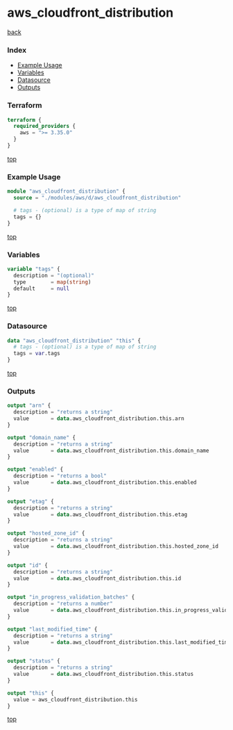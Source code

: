 # aws_cloudfront_distribution

[back](../aws.md)

### Index

- [Example Usage](#example-usage)
- [Variables](#variables)
- [Datasource](#datasource)
- [Outputs](#outputs)

### Terraform

```terraform
terraform {
  required_providers {
    aws = ">= 3.35.0"
  }
}
```

[top](#index)

### Example Usage

```terraform
module "aws_cloudfront_distribution" {
  source = "./modules/aws/d/aws_cloudfront_distribution"

  # tags - (optional) is a type of map of string
  tags = {}
}
```

[top](#index)

### Variables

```terraform
variable "tags" {
  description = "(optional)"
  type        = map(string)
  default     = null
}
```

[top](#index)

### Datasource

```terraform
data "aws_cloudfront_distribution" "this" {
  # tags - (optional) is a type of map of string
  tags = var.tags
}
```

[top](#index)

### Outputs

```terraform
output "arn" {
  description = "returns a string"
  value       = data.aws_cloudfront_distribution.this.arn
}

output "domain_name" {
  description = "returns a string"
  value       = data.aws_cloudfront_distribution.this.domain_name
}

output "enabled" {
  description = "returns a bool"
  value       = data.aws_cloudfront_distribution.this.enabled
}

output "etag" {
  description = "returns a string"
  value       = data.aws_cloudfront_distribution.this.etag
}

output "hosted_zone_id" {
  description = "returns a string"
  value       = data.aws_cloudfront_distribution.this.hosted_zone_id
}

output "id" {
  description = "returns a string"
  value       = data.aws_cloudfront_distribution.this.id
}

output "in_progress_validation_batches" {
  description = "returns a number"
  value       = data.aws_cloudfront_distribution.this.in_progress_validation_batches
}

output "last_modified_time" {
  description = "returns a string"
  value       = data.aws_cloudfront_distribution.this.last_modified_time
}

output "status" {
  description = "returns a string"
  value       = data.aws_cloudfront_distribution.this.status
}

output "this" {
  value = aws_cloudfront_distribution.this
}
```

[top](#index)